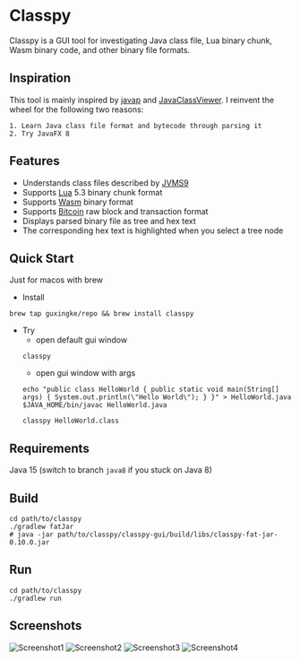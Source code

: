 # Classpy

Classpy is a GUI tool for investigating Java class file, Lua binary chunk, Wasm binary code, and other binary file formats.



## Inspiration

This tool is mainly inspired by [javap](http://docs.oracle.com/javase/8/docs/technotes/tools/windows/javap.html) and [JavaClassViewer](http://www.codeproject.com/Articles/35915/Java-Class-Viewer). I reinvent the wheel for the following two reasons:

    1. Learn Java class file format and bytecode through parsing it
    2. Try JavaFX 8



## Features

* Understands class files described by [JVMS9](https://docs.oracle.com/javase/specs/jvms/se9/html/jvms-4.html)
* Supports [Lua](https://www.lua.org/) 5.3 binary chunk format
* Supports [Wasm](https://webassembly.org/) binary format
* Supports [Bitcoin](https://en.wikipedia.org/wiki/Bitcoin) raw block and transaction format
* Displays parsed binary file as tree and hex text
* The corresponding hex text is highlighted when you select a tree node



## Quick Start

Just for macos with brew

- Install
```shell
brew tap guxingke/repo && brew install classpy
```
- Try  
  - open default gui window
  ```shell
  classpy
  ```
  - open gui window with args
  ```shell
  echo "public class HelloWorld { public static void main(String[] args) { System.out.println(\"Hello World\"); } }" > HelloWorld.java
  $JAVA_HOME/bin/javac HelloWorld.java

  classpy HelloWorld.class
  ```



## Requirements

Java 15 (switch to branch `java8` if you stuck on Java 8)



## Build

```shell
cd path/to/classpy
./gradlew fatJar
# java -jar path/to/classpy/classpy-gui/build/libs/classpy-fat-jar-0.10.0.jar
```



## Run

```shell
cd path/to/classpy
./gradlew run
```



## Screenshots

![Screenshot1](https://raw.githubusercontent.com/zxh0/classpy/master/screenshot.png)
![Screenshot2](https://raw.githubusercontent.com/zxh0/classpy/master/screenshot2.png)
![Screenshot3](https://raw.githubusercontent.com/zxh0/classpy/master/screenshot3.png)
![Screenshot4](https://raw.githubusercontent.com/zxh0/classpy/master/screenshot4.png)
